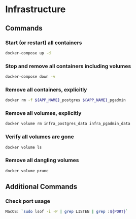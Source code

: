 # Infrastructure

## Commands

### Start (or restart) all containers

```bash
docker-compose up -d
```

### Stop and remove all containers including volumes

```bash
docker-compose down -v
```

### Remove all containers, explicitly

```bash
docker rm -f ${APP_NAME}_postgres ${APP_NAME}_pgadmin
```

### Remove all volumes, explicitly

```bash
docker volume rm infra_postgres_data infra_pgadmin_data
```

### Verify all volumes are gone

```bash
docker volume ls
```

### Remove all dangling volumes

```bash
docker volume prune
```

## Additional Commands

### Check port usage

```bash
MacOS: `sudo lsof -i -P | grep LISTEN | grep :${PORT}`
```
